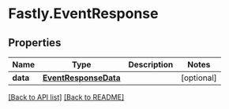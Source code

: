 # Fastly.EventResponse

## Properties

Name | Type | Description | Notes
------------ | ------------- | ------------- | -------------
**data** | [**EventResponseData**](EventResponseData.md) |  | [optional] 



[[Back to API list]](../../README.md#endpoints) [[Back to README]](../../README.md)
